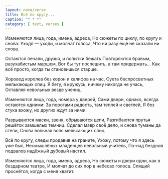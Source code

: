 ```yaml
---
layout: nova/verse
title: Всё по кругу...
caption: "* * *"
category: [ text, verses ]
---
```

Изменяются лица, года, имена, адреса,
Но сюжеты по циклу, по кругу и снова:
Уходя — уходи, и молчат голоса,
Что ни разу ещё не сказали ни слова.

Остаются печали, друзья, и попытки бежать
Повторяются бравым, разухабистым маршем.
Вот бы тут поспешить, а там придержать...
Как всё просто, когда ты становишься старше.

Хоровод королев без корон и халифов на час,
Суета беспросветных мелькающих спиц.
Я бегу, я кружусь, ничему никогда не учась,
Оставляя невольных везде учениц.

Изменяются лица, года, номера у дверей,
Сами двери, однако, всегда остаются одними:
За порогами радость, там теплей и светлей,
Я без стука вхожу, но других ждут за ними.

Разрываются маски, звеня, обрываются цепи,
Разгибаются прутья решёток замшелых темниц.
Сделал мавр своё дело, и снова туманы да степи,
Снова вольная воля мелькающих спиц.

Всё по кругу, следы продавив на граните,
Ухожу, потому что я здесь уже был,
Несмышлёных младенцев невольный учитель,
По-над бездной подвалов надёжный дубовый настил.

Изменяются лица, года, имена, адреса,
Но сюжеты и двери одни, как в бездарном театре,
И молчат до сих пор в небесах голоса.
Спящий проснётся, когда с меня хватит.

